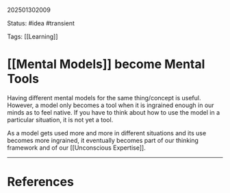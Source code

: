 202501302009

Status: #idea #transient

Tags: [[Learning]] 

# [[Mental Models]] become Mental Tools

Having different mental models for the same thing/concept is useful. 
However, a model only becomes a tool when it is ingrained enough in our minds as to feel native. If you have to think about how to use the model in a particular situation, it is not yet a tool.

As a model gets used more and more in different situations and its use becomes more ingrained, it eventually becomes part of our thinking framework and of our [[Unconscious Expertise]].

---
# References